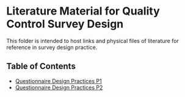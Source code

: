 # Literature Material for Quality Control Survey Design
This folder is intended to host links and physical files of literature for reference in survey design practice.  

## Table of Contents
- [Questionnaire Design Practices P1](https://github.com/Watts-Lab/surveys/blob/Survey-Ideas/survey-design-literature/stat475%20questionnaire%20design%20part1.pdf)
- [Questionnaire Design Practices P2](https://github.com/Watts-Lab/surveys/blob/Survey-Ideas/survey-design-literature/stat475%20questionnaire%20design%20part2.pdf)
